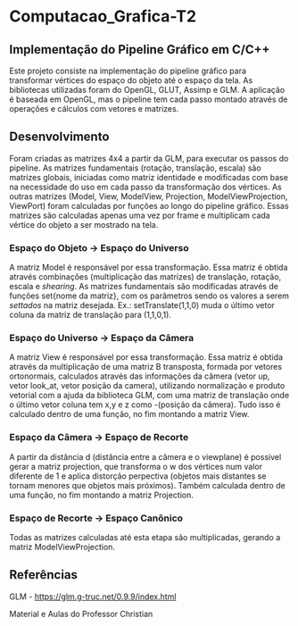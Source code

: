 # Computacao_Grafica-T2

## Implementação do Pipeline Gráfico em C/C++

Este projeto consiste na implementação do pipeline gráfico para transformar vértices do espaço do objeto até o espaço da tela.
As bibliotecas utilizadas foram do OpenGL, GLUT, Assimp e GLM. A aplicação é baseada em OpenGL, mas o pipeline tem cada passo montado através de operações e cálculos com vetores e matrizes.

## Desenvolvimento
Foram criadas as matrizes 4x4 a partir da GLM, para executar os passos do pipeline. As matrizes fundamentais (rotação, translação, escala) são matrizes globais, iniciadas como matriz identidade e modificadas com base na necessidade do uso em cada passo da transformação dos vértices. As outras matrizes (Model, View, ModelView, Projection, ModelViewProjection, ViewPort) foram calculadas por funções ao longo do pipeline gráfico. Essas matrizes são calculadas apenas uma vez por frame e multiplicam cada vértice do objeto a ser mostrado na tela.

### Espaço do Objeto -> Espaço do Universo
A matriz Model é responsável por essa transformação. Essa matriz é obtida através combinações (multiplicação das matrizes) de translação, rotação, escala e _shearing_. As matrizes fundamentais são modificadas através de funções set{nome da matriz}, com os parâmetros sendo os valores a serem _settados_ na matriz desejada. Ex.: setTranslate(1,1,0) muda o último vetor coluna da matriz de translação para (1,1,0,1). 

### Espaço do Universo -> Espaço da Câmera
A matriz View é responsável por essa transformação. Essa matriz é obtida através da multiplicação de uma matriz B transposta, formada por vetores ortonormais, calculados através das informações da câmera (vetor up, vetor look_at, vetor posição da camera), utilizando normalização e produto vetorial com a ajuda da biblioteca GLM, com uma matriz de translação onde o último vetor coluna tem x,y e z como -(posição da câmera). Tudo isso é calculado dentro de uma função, no fim montando a matriz View.

### Espaço da Câmera -> Espaço de Recorte
A partir da distância d (distância entre a câmera e o viewplane) é possível gerar a matriz projection, que transforma o w dos vértices num valor diferente de 1 e aplica distorção perpectiva (objetos mais distantes se tornam menores que objetos mais próximos). Também calculada dentro de uma função, no fim montando a matriz Projection.

### Espaço de Recorte -> Espaço Canônico
Todas as matrizes calculadas até esta etapa são multiplicadas, gerando a matriz ModelViewProjection.

## Referências
GLM - https://glm.g-truc.net/0.9.9/index.html

Material e Aulas do Professor Christian

